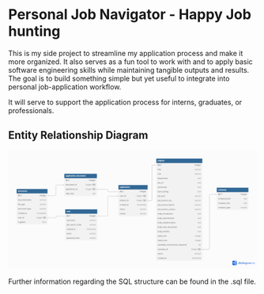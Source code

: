 # Personal Job Navigator - Happy Job hunting

This is my side project to streamline my application process and make it more organized. It also serves as a fun tool to work with and to apply basic software engineering skills while maintaining tangible outputs and results. The goal is to build something simple but yet useful to integrate into personal job-application workflow.

It will serve to support the application process for interns, graduates, or professionals.


## Entity Relationship Diagram
![Alt text](Job_Navigator.png)

Further information regarding the SQL structure can be found in the .sql file.
